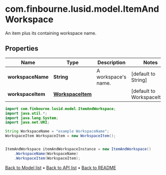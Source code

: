 # com.finbourne.lusid.model.ItemAndWorkspace
An item plus its containing workspace name.

## Properties

Name | Type | Description | Notes
------------ | ------------- | ------------- | -------------
**workspaceName** | **String** | A workspace&#39;s name. | [default to String]
**workspaceItem** | [**WorkspaceItem**](WorkspaceItem.md) |  | [default to WorkspaceItem]

```java
import com.finbourne.lusid.model.ItemAndWorkspace;
import java.util.*;
import java.lang.System;
import java.net.URI;

String WorkspaceName = "example WorkspaceName";
WorkspaceItem WorkspaceItem = new WorkspaceItem();


ItemAndWorkspace itemAndWorkspaceInstance = new ItemAndWorkspace()
    .WorkspaceName(WorkspaceName)
    .WorkspaceItem(WorkspaceItem);
```


[Back to Model list](../README.md#documentation-for-models) &#8226; [Back to API list](../README.md#documentation-for-api-endpoints) &#8226; [Back to README](../README.md)
